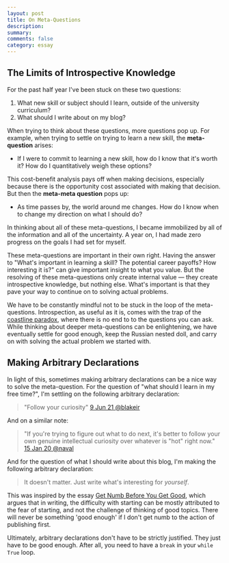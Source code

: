 ```yaml
---
layout: post
title: On Meta-Questions
description: 
summary: 
comments: false
category: essay
---
```


## The Limits of Introspective Knowledge

For the past half year I've been stuck on these two questions:
1. What new skill or subject should I learn, outside of the university curriculum?
2. What should I write about on my blog?

When trying to think about these questions, more questions pop up. For example, when trying to settle on trying to learn a new skill, the **meta-question** arises:
* If I were to commit to learning a new skill, how do I know that it's worth it? How do I quantitatively weigh these options?

This cost-benefit analysis pays off when making decisions, especially because there is the opportunity cost associated with making that decision. But then the **meta-meta question** pops up:
* As time passes by, the world around me changes. How do I know when to change my direction on what I should do?

In thinking about all of these meta-questions, I became immobilized by all of the information and all of the uncertainty. A year on, I had made zero progress on the goals I had set for myself.

These meta-questions are important in their own right. Having the answer to "What's important in learning a skill? The potential career payoffs? How interesting it is?" can give important insight to what you value. But the resolving of these meta-questions only create internal value — they create introspective knowledge, but nothing else. What's important is that they pave your way to continue on to solving actual problems.

We have to be constantly mindful not to be stuck in the loop of the meta-questions. Introspection, as useful as it is, comes with the trap of the [coastline paradox](https://en.wikipedia.org/wiki/Coastline_paradox), where there is no end to to the questions you can ask. While thinking about deeper meta-questions can be enlightening, we have eventually settle for good enough, keep the Russian nested doll, and carry on with solving the actual problem we started with.

## Making Arbitrary Declarations
In light of this, sometimes making arbitrary declarations can be a nice way to solve the meta-question. For the question of "what should I learn in my free time?", I'm settling on the following arbitrary declaration:
> "Follow your curiosity" [9 Jun 21 @blakeir](https://twitter.com/blakeir/status/1402655284242399235)

And on a similar note:
> "If you're trying to figure out what to do next, it's better to follow your own genuine intellectual curiosity over whatever is "hot" right now." [15 Jan 20 @naval](https://twitter.com/naval/status/1217184799934140416)


And for the question of what I should write about this blog, I'm making the following arbitrary declaration:
> It doesn't matter. Just write what's interesting for _yourself_.

This was inspired by the essay [Get Numb Before You Get Good](https://commoncog.com/blog/get-numb-get-good/), which argues that in writing, the difficulty with starting can be mostly attributed to the fear of starting, and not the challenge of thinking of good topics. There will never be something 'good enough' if I don't get numb to the action of publishing first.


Ultimately, arbitrary declarations don't have to be strictly justified. They just have to be good enough. After all, you need to have a `break` in your `while True` loop.